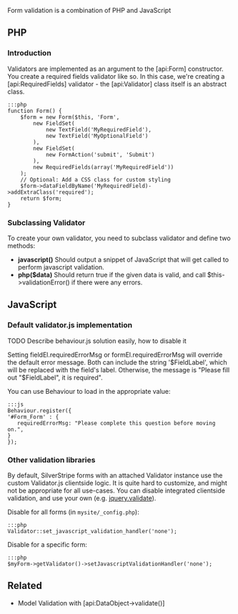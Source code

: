 Form validation is a combination of PHP and JavaScript
 

## PHP

### Introduction

Validators are implemented as an argument to the [api:Form] constructor.  You create a required fields validator like so.  In this case, we're creating a [api:RequiredFields] validator - the [api:Validator] class itself is an abstract class.


	:::php
	function Form() {
		$form = new Form($this, 'Form',
			new FieldSet(
				new TextField('MyRequiredField'),
				new TextField('MyOptionalField')
			),
			new FieldSet(
				new FormAction('submit', 'Submit')
			),
			new RequiredFields(array('MyRequiredField'))
		);
		// Optional: Add a CSS class for custom styling
		$form->dataFieldByName('MyRequiredField)->addExtraClass('required');
		return $form;
	}
	
### Subclassing Validator

To create your own validator, you need to subclass validator and define two methods:

 *  **javascript()** Should output a snippet of JavaScript that will get called to perform javascript validation.
 *  **php($data)** Should return true if the given data is valid, and call $this->validationError() if there were any errors.

## JavaScript

### Default validator.js implementation

TODO Describe behaviour.js solution easily, how to disable it

Setting fieldEl.requiredErrorMsg or formEl.requiredErrorMsg will override the default error message.  Both can include the string '$FieldLabel', which will be replaced with the field's label. Otherwise, the message is "Please fill out "$FieldLabel", it is required".

You can use Behaviour to load in the appropriate value:

	:::js
	Behaviour.register({
	'#Form_Form' : {
	   requiredErrorMsg: "Please complete this question before moving on.",
	}
	});

### Other validation libraries

By default, SilverStripe forms with an attached Validator instance use the custom Validator.js clientside logic. It is quite hard to customize, and might not be appropriate for all use-cases. You can disable integrated clientside validation, and use your own (e.g. [jquery.validate](http://docs.jquery.com/Plugins/Validation)).

Disable for all forms (in `mysite/_config.php`):

	:::php
	Validator::set_javascript_validation_handler('none');

Disable for a specific form:

	:::php
	$myForm->getValidator()->setJavascriptValidationHandler('none');


## Related

 * Model Validation with [api:DataObject->validate()]
